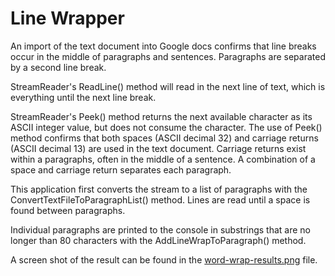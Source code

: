 # Line Wrapper

An import of the text document into Google docs confirms that line breaks occur in the middle of paragraphs and sentences.  Paragraphs are separated by a second line break.

StreamReader's ReadLine() method will read in the next line of text, which is everything until the next line break.

StreamReader's Peek() method returns the next available character as its ASCII integer value, but does not consume the character.  The use of Peek() method confirms that both spaces (ASCII decimal 32) and carriage returns (ASCII decimal 13) are used in the text document.  Carriage returns exist within a paragraphs, often in the middle of a sentence.  A combination of a space and carriage return separates each paragraph. 

This application first converts the stream to a list of paragraphs with the ConvertTextFileToParagraphList() method.  Lines are read until a space is found between paragraphs.

Individual paragraphs are printed to the console in substrings that are no longer than 80 characters with the AddLineWrapToParagraph() method.

A screen shot of the result can be found in the [word-wrap-results.png](./word-wrap-results.png) file.

